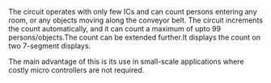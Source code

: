 The circuit operates with only few ICs and can count persons entering any room, or any objects moving along the conveyor belt. The circuit increments the count automatically, and it can count a maximum of upto 99 persons/objects.The count can be extended further.It displays the count on two 7-segment displays.

The main advantage of this is its use in small-scale applications where costly micro controllers are not required.